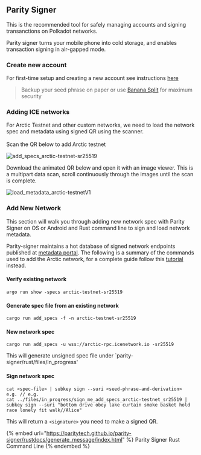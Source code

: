 
## Parity Signer

This is the recommended tool for safely managing accounts and signing transanctions on Polkadot networks.&#x20;

Parity signer turns your mobile phone into cold storage, and enables transaction signing in air-gapped mode.

### Create new account

For first-time setup and creating a new account see instructions [here](https://support.polkadot.network/support/solutions/articles/65000180512)

> Backup your seed phrase on paper or use [Banana Split](https://github.com/paritytech/banana\_split) for maximum security

### Adding ICE networks&#x20;

For Arctic Testnet and other custom networks, we need to load the network spec and metadata using signed QR using the scanner.\
\
Scan the QR below to add Arctic testnet&#x20;

![add_specs_arctic-testnet-sr25519](https://user-images.githubusercontent.com/1651925/177788715-96040777-8d57-4342-a4b6-010f575fdae0.png)

Download the animated QR below and open it with an image viewer. This is a multipart data scan, scroll continuously through the images until the scan is complete.

![load_metadata_arctic-testnetV1](https://user-images.githubusercontent.com/1651925/177788759-dee20d4c-a4f7-4fc3-a366-226308b3c1fc.png)

### Add New Network

This section will walk you through adding new network spec with Parity Signer on OS or Android and Rust command line to sign and load network metadata.&#x20;

Parity-signer maintains a hot database of signed network endpoints published at [metadata portal](https://metadata.parity.io/). The following is a summary of the commands used to add the Arctic network, for a complete guide follow this [tutorial](https://paritytech.github.io/parity-signer/tutorials/Start.html) instead.

#### Verify existing network

```
argo run show -specs arctic-testnet-sr25519
```

#### Generate spec file from an existing network

```
cargo run add_specs -f -n arctic-testnet-sr25519
```

#### New network spec

```
cargo run add_specs -u wss://arctic-rpc.icenetwork.io -sr25519
```

This will generate unsigned spec file under \`parity-signer/rust/files/in\_progress'

#### Sign network spec

```
cat <spec-file> | subkey sign --suri <seed-phrase-and-derivation>
e.g. // e.g.
cat ../files/in_progress/sign_me_add_specs_arctic-testnet_sr25519 | subkey sign --suri "bottom drive obey lake curtain smoke basket hold race lonely fit walk//Alice"
```

This will return a `<signature>` you need to make a signed QR.







{% embed url="https://paritytech.github.io/parity-signer/rustdocs/generate_message/index.html" %}
Parity Signer Rust Command Line
{% endembed %}
